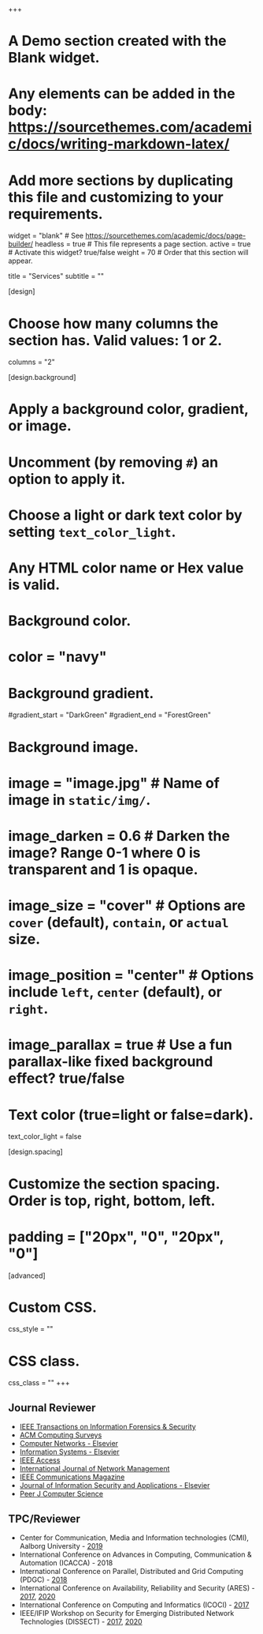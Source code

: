 +++
# A Demo section created with the Blank widget.
# Any elements can be added in the body: https://sourcethemes.com/academic/docs/writing-markdown-latex/
# Add more sections by duplicating this file and customizing to your requirements.

widget = "blank"  # See https://sourcethemes.com/academic/docs/page-builder/
headless = true  # This file represents a page section.
active = true  # Activate this widget? true/false
weight = 70  # Order that this section will appear.

title = "Services"
subtitle = ""

[design]
  # Choose how many columns the section has. Valid values: 1 or 2.
  columns = "2"

[design.background]
  # Apply a background color, gradient, or image.
  #   Uncomment (by removing `#`) an option to apply it.
  #   Choose a light or dark text color by setting `text_color_light`.
  #   Any HTML color name or Hex value is valid.

  # Background color.
  # color = "navy"
  
  # Background gradient.
  #gradient_start = "DarkGreen"
  #gradient_end = "ForestGreen"
  
  # Background image.
  # image = "image.jpg"  # Name of image in `static/img/`.
  # image_darken = 0.6  # Darken the image? Range 0-1 where 0 is transparent and 1 is opaque.
  # image_size = "cover"  #  Options are `cover` (default), `contain`, or `actual` size.
  # image_position = "center"  # Options include `left`, `center` (default), or `right`.
  # image_parallax = true  # Use a fun parallax-like fixed background effect? true/false
  
  # Text color (true=light or false=dark).
  text_color_light = false

[design.spacing]
  # Customize the section spacing. Order is top, right, bottom, left.
  # padding = ["20px", "0", "20px", "0"]

[advanced]
 # Custom CSS. 
 css_style = ""
 
 # CSS class.
 css_class = ""
+++
## **Journal Reviewer**
- [IEEE Transactions on Information Forensics & Security](https://ieeexplore.ieee.org/xpl/RecentIssue.jsp?punumber=10206) 
- [ACM Computing Surveys](https://dl.acm.org/journal/csur)
- [Computer Networks - Elsevier](https://www.journals.elsevier.com/computer-networks)
- [Information Systems - Elsevier](https://www.journals.elsevier.com/information-systems) 
- [IEEE Access](https://ieeeaccess.ieee.org/)
- [International Journal of Network Management](https://onlinelibrary.wiley.com/journal/10991190)
- [IEEE Communications Magazine](https://ieeexplore.ieee.org/xpl/RecentIssue.jsp?punumber=35)
- [Journal of Information Security and Applications - Elsevier](https://www.journals.elsevier.com/journal-of-information-security-and-applications)
- [Peer J Computer Science](https://peerj.com/computer-science/)

## **TPC/Reviewer**
- Center for Communication, Media and Information technologies (CMI), Aalborg University - [2019](https://www.conf.cmi.aau.dk/12th+CMI+conference+2019/)
- International Conference on Advances in Computing, Communication & Automation (ICACCA) - 2018
- International Conference on Parallel, Distributed and Grid Computing (PDGC) - [2018](http://www.juit.ac.in/pdgc-2018/index1.php) 
- International Conference on Availability, Reliability and Security (ARES) - [2017](https://www.ares-conference.eu/ares2017/conference2017/index.html), [2020](https://www.ares-conference.eu/)
- International Conference on Computing and Informatics (ICOCI) - [2017](http://www.icoci.cms.net.my/icoci2017/)
- IEEE/IFIP Workshop on Security for Emerging Distributed Network Technologies (DISSECT) - [2017](http://www.inf.ufrgs.br/dissect/2017/), [2020](http://www.inf.ufrgs.br/dissect/2020/)


